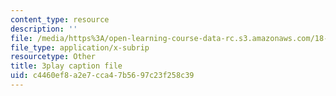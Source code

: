 ```yaml
---
content_type: resource
description: ''
file: /media/https%3A/open-learning-course-data-rc.s3.amazonaws.com/18-404j-theory-of-computation-fall-2020/c4460ef8a2e7cca47b5697c23f258c39_eEXSv0jChO4.srt
file_type: application/x-subrip
resourcetype: Other
title: 3play caption file
uid: c4460ef8-a2e7-cca4-7b56-97c23f258c39
---
```

